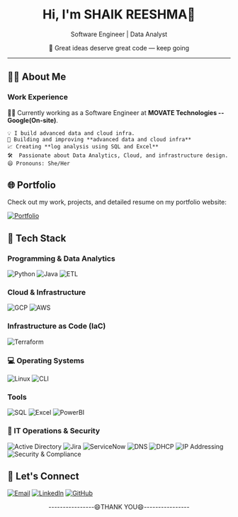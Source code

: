 <!-- README.md -->
<h1 align="center">Hi, I'm SHAIK REESHMA👋</h1>
<p align="center">Software Engineer | Data Analyst</h1></P>
<p align="center"> 🎯 Great ideas deserve great code — keep going
</p>

---

## 👨‍💻 About Me
### Work Experience
🧑‍💼 Currently working as a Software Engineer at **MOVATE Technologies -- Google(On-site)**.
```
💡 I build advanced data and cloud infra.
🔧 Building and improving **advanced data and cloud infra**
📈 Creating **log analysis using SQL and Excel** 
🛠  Passionate about Data Analytics, Cloud, and infrastructure design. 
😄 Pronouns: She/Her
```

## 🌐 Portfolio
<p> Check out my work, projects, and detailed resume on my portfolio website:</p>

[![Portfolio](https://img.shields.io/badge/Visit-My%20Portfolio-blue?style=for-the-badge&logo=internet-explorer&logoColor=white)](https://reshma-s-k.github.io/)

## 🧰 Tech Stack

### Programming & Data Analytics
 ![Python](https://img.shields.io/badge/Python-3776AB?style=for-the-badge&logo=python&logoColor=white)
 ![Java](https://img.shields.io/badge/Java-007396?style=for-the-badge&logo=java&logoColor=white)
 ![ETL](https://img.shields.io/badge/ETL-FF6F00?style=for-the-badge&logo=apache-airflow&logoColor=white)

### Cloud & Infrastructure
 ![GCP](https://img.shields.io/badge/Google%20Cloud-4285F4?style=for-the-badge&logo=google-cloud&logoColor=white)
 ![AWS](https://img.shields.io/badge/AWS-FF9900?style=for-the-badge&logo=amazonaws&logoColor=white)

### Infrastructure as Code (IaC)
![Terraform](https://img.shields.io/badge/Terraform-623CE4?style=for-the-badge&logo=terraform&logoColor=white)

### 💻 Operating Systems
![Linux](https://img.shields.io/badge/Linux-FCC624?style=for-the-badge&logo=linux&logoColor=black)
![CLI](https://img.shields.io/badge/CLI-4D4D4D?style=for-the-badge&logo=gnu-bash&logoColor=white)

### Tools 
![SQL](https://img.shields.io/badge/SQL-336791?style=for-the-badge&logo=postgresql&logoColor=white)
![Excel](https://img.shields.io/badge/Excel-217346?style=for-the-badge&logo=microsoft-excel&logoColor=white)
![PowerBI](https://img.shields.io/badge/Power_BI-F2C811?style=for-the-badge&logo=powerbi&logoColor=black)

### 🔐 IT Operations & Security
![Active Directory](https://img.shields.io/badge/Active_Directory-003366?style=for-the-badge&logo=microsoft&logoColor=white)
![Jira](https://img.shields.io/badge/Jira-0052CC?style=for-the-badge&logo=jira&logoColor=white)
![ServiceNow](https://img.shields.io/badge/ServiceNow-1BB55C?style=for-the-badge&logo=servicenow&logoColor=white)
![DNS](https://img.shields.io/badge/DNS-FF6F00?style=for-the-badge&logo=cloudflare&logoColor=white)
![DHCP](https://img.shields.io/badge/DHCP-228B22?style=for-the-badge&logo=internet-explorer&logoColor=white)
![IP Addressing](https://img.shields.io/badge/IP_Addressing-0000FF?style=for-the-badge&logo=cisco&logoColor=white)
![Security & Compliance](https://img.shields.io/badge/Security%20&%20Compliance-8B0000?style=for-the-badge&logo=security&logoColor=white)


## 🤝 Let's Connect

[![Email](https://img.shields.io/badge/Email-D14836?style=flat&logo=gmail&logoColor=white)](mailto:reshmashaik2111@gmail.com)
[![LinkedIn](https://img.shields.io/badge/LinkedIn-blue?style=flat&logo=linkedin&logoColor=white)](https://www.linkedin.com/in/shaik-reshma-5ab0b6286/)
[![GitHub](https://img.shields.io/badge/GitHub-black?style=flat&logo=github)](https://github.com/Reshma-S-K)

<p align="Center"> ----------------😄THANK YOU😄----------------</p>
